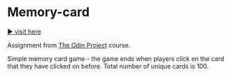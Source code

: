 # Memory-card

[:arrow_forward: visit here](https://sage-hummingbird-11ad98.netlify.app/)

Assignment from [The Odin Project](https://www.theodinproject.com/lessons/node-path-react-new-memory-card) course.

Simple memory card game - the game ends when players click on the card that they have clicked on before.
Total number of unique cards is 100.

